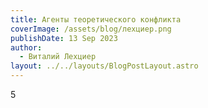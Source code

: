 ```yaml
---
title: Агенты теоретического конфликта
coverImage: /assets/blog/лехциер.png
publishDate: 13 Sep 2023
author:
  - Виталий Лехциер
layout: ../../layouts/BlogPostLayout.astro
---
```

5
